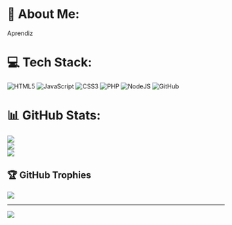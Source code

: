 # 💫 About Me:
Aprendiz


# 💻 Tech Stack:
![HTML5](https://img.shields.io/badge/html5-%23E34F26.svg?style=for-the-badge&logo=html5&logoColor=white) ![JavaScript](https://img.shields.io/badge/javascript-%23323330.svg?style=for-the-badge&logo=javascript&logoColor=%23F7DF1E) ![CSS3](https://img.shields.io/badge/css3-%231572B6.svg?style=for-the-badge&logo=css3&logoColor=white) ![PHP](https://img.shields.io/badge/php-%23777BB4.svg?style=for-the-badge&logo=php&logoColor=white) ![NodeJS](https://img.shields.io/badge/node.js-6DA55F?style=for-the-badge&logo=node.js&logoColor=white) ![GitHub](https://img.shields.io/badge/github-%23121011.svg?style=for-the-badge&logo=github&logoColor=white)
# 📊 GitHub Stats:
![](https://github-readme-stats.vercel.app/api?username=dheysoncarvalho7@gmail.com&theme=dark&hide_border=false&include_all_commits=true&count_private=true)<br/>
![](https://nirzak-streak-stats.vercel.app/?user=dheysoncarvalho7@gmail.com&theme=dark&hide_border=false)<br/>
![](https://github-readme-stats.vercel.app/api/top-langs/?username=dheysoncarvalho7@gmail.com&theme=dark&hide_border=false&include_all_commits=true&count_private=true&layout=compact)

## 🏆 GitHub Trophies
![](https://github-profile-trophy.vercel.app/?username=dheysoncarvalho7@gmail.com&theme=shadow_green&no-frame=false&no-bg=false&margin-w=4)

---
[![](https://visitcount.itsvg.in/api?id=dheysoncarvalho7@gmail.com&icon=0&color=0)](https://visitcount.itsvg.in)

<!-- Proudly created with GPRM ( https://gprm.itsvg.in ) -->